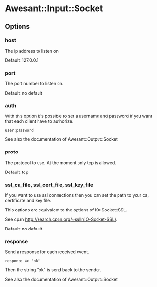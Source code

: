 # Awesant::Input::Socket

## Options

### host

The ip address to listen on.

Default: 127.0.0.1

### port

The port number to listen on.

Default: no default

### auth

With this option it's possible to set a username and password if you want
that each client have to authorize.

    user:password

See also the documentation of Awesant::Output::Socket.

### proto

The protocol to use. At the moment only tcp is allowed.

Default: tcp

### ssl_ca_file, ssl_cert_file, ssl_key_file

If you want to use ssl connections then you can set the path to your ca, certificate and key file.

This options are equivalent to the options of IO::Socket::SSL.

See cpan http://search.cpan.org/~sullr/IO-Socket-SSL/.

Default: no default

### response

Send a response for each received event.

    response => "ok"

Then the string "ok" is send back to the sender.

See also the documentation of Awesant::Output::Socket.

